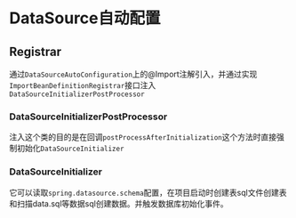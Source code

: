 # DataSource自动配置
## Registrar
通过`DataSourceAutoConfiguration`上的@Import注解引入，并通过实现`ImportBeanDefinitionRegistrar`接口注入`DataSourceInitializerPostProcessor`
### DataSourceInitializerPostProcessor
 注入这个类的目的是在回调`postProcessAfterInitialization`这个方法时直接强制初始化`DataSourceInitializer`
### DataSourceInitializer
它可以读取`spring.datasource.schema`配置，在项目启动时创建表sql文件创建表和扫描data.sql等数据sql创建数据。并触发数据库初始化事件。
#### 